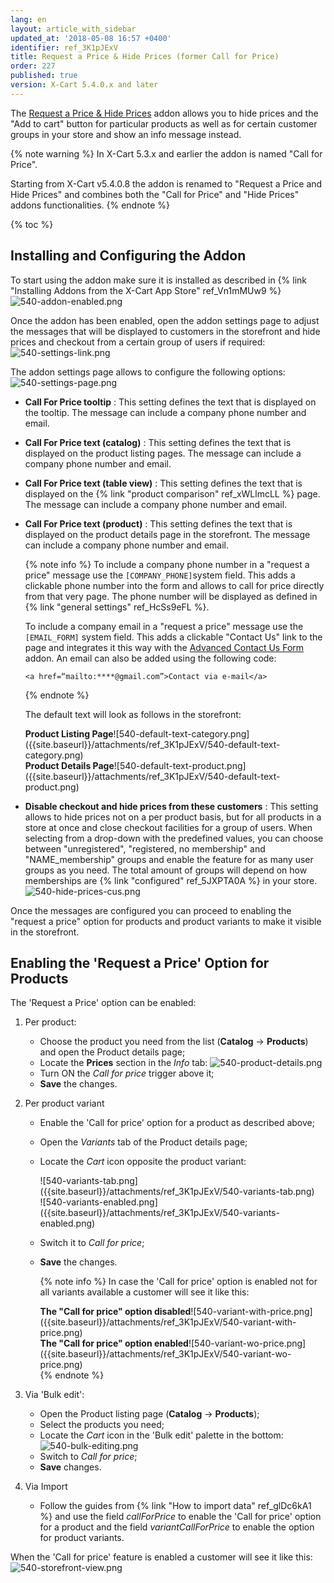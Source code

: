 ```yaml
---
lang: en
layout: article_with_sidebar
updated_at: '2018-05-08 16:57 +0400'
identifier: ref_3K1pJExV
title: Request a Price & Hide Prices (former Call for Price)
order: 227
published: true
version: X-Cart 5.4.0.x and later
---
```

The [Request a Price & Hide Prices](https://market.x-cart.com/addons/request-a-price.html) addon allows you to hide prices and the "Add to cart" button for particular products as well as for certain customer groups in your store and show an info message instead. 

{% note warning %}
In X-Cart 5.3.x and earlier the addon is named "Call for Price". 

Starting from X-Cart v5.4.0.8 the addon is renamed to "Request a Price and Hide Prices" and combines both the "Call for Price" and "Hide Prices" addons functionalities.
{% endnote %}

{% toc %}

## Installing and Configuring the Addon

To start using the addon make sure it is installed as described in {% link "Installing Addons from the X-Cart App Store" ref_Vn1mMUw9 %}
![540-addon-enabled.png]({{site.baseurl}}/attachments/ref_3K1pJExV/540-addon-enabled.png)

Once the addon has been enabled, open the addon settings page to adjust the messages that will be displayed to customers in the storefront and hide prices and checkout from a certain group of users if required:
![540-settings-link.png]({{site.baseurl}}/attachments/ref_3K1pJExV/540-settings-link.png)

The addon settings page allows to configure the following options:
![540-settings-page.png]({{site.baseurl}}/attachments/ref_3K1pJExV/540-settings-page.png)

* **Call For Price tooltip** : This setting defines the text that is displayed on the tooltip. The message can include a company phone number and email.
* **Call For Price text (catalog)** : This setting defines the text that is displayed on the product listing pages. The message can include a company phone number and email.
* **Call For Price text (table view)** : This setting defines the text that is displayed on the {% link "product comparison" ref_xWLlmcLL %} page. The message can include a company phone number and email.
* **Call For Price text (product)** : This setting defines the text that is displayed on the product details page in the storefront. The message can include a company phone number and email.
  
  {% note info %}
  To include a company phone number in a "request a price" message use the `[COMPANY_PHONE]`system field. This adds a clickable phone number into the form and allows to call for price directly from that very page. The phone number will be displayed as defined in {% link "general settings" ref_HcSs9eFL %}.
  
  To include a company email in a "request a price" message use the `[EMAIL_FORM]` system field. This adds a clickable "Contact Us" link to the page and integrates it this way with the [Advanced Contact Us Form](https://market.x-cart.com/addons/advanced-contact-us-form.html "Request a Price & Hide Prices") addon. An email can also be added using the following code:
  
   ```
   <a href=“mailto:****@gmail.com”>Contact via e-mail</a>
   ```
   {% endnote %}
   
   The default text will look as follows in the storefront:

   <div class="ui stackable two column grid">
     <div class="column" markdown="span"><b>Product Listing Page</b>![540-default-text-category.png]({{site.baseurl}}/attachments/ref_3K1pJExV/540-default-text-category.png)</div>
     <div class="column" markdown="span"><b>Product Details Page</b>![540-default-text-product.png]({{site.baseurl}}/attachments/ref_3K1pJExV/540-default-text-product.png)</div>
   </div>

* **Disable checkout and hide prices from these customers** : This setting allows to hide prices not on a per product basis, but for all products in a store at once and close checkout facilities for a group of users. When selecting from a drop-down with the predefined values, you can choose between "unregistered", "registered, no membership" and "NAME_membership" groups and enable the feature for as many user groups as you need. The total amount of groups will depend on how memberships are {% link "configured" ref_5JXPTA0A %} in your store.
   ![540-hide-prices-cus.png]({{site.baseurl}}/attachments/ref_3K1pJExV/540-hide-prices-cus.png)

Once the messages are configured you can proceed to enabling the "request a price" option for products and product variants to make it visible in the storefront. 

## Enabling the 'Request a Price' Option for Products

The 'Request a Price' option can be enabled:

1. Per product:
   * Choose the product you need from the list (**Catalog** -> **Products**) and open the Product details page;
   * Locate the **Prices** section in the _Info_ tab:
     ![540-product-details.png]({{site.baseurl}}/attachments/ref_3K1pJExV/540-product-details.png)
   * Turn ON the _Call for price_ trigger above it;
   * **Save** the changes.
   
2. Per product variant
   * Enable the 'Call for price' option for a product as described above;
   * Open the _Variants_ tab of the Product details page;
   * Locate the _Cart_ icon opposite the product variant:
     <div class="ui stackable two column grid">
       <div class="column" markdown="span">![540-variants-tab.png]({{site.baseurl}}/attachments/ref_3K1pJExV/540-variants-tab.png)</div>
       <div class="column" markdown="span">![540-variants-enabled.png]({{site.baseurl}}/attachments/ref_3K1pJExV/540-variants-enabled.png)</div>
     </div>
   * Switch it to _Call for price_;
   * **Save** the changes.
      
     {% note info %}
     In case the 'Call for price' option is enabled not for all variants available a customer will see it like this:
     <div class="ui stackable two column grid">
       <div class="column" markdown="span"><b>The "Call for price" option disabled</b>![540-variant-with-price.png]({{site.baseurl}}/attachments/ref_3K1pJExV/540-variant-with-price.png)</div>
       <div class="column" markdown="span"><b>The "Call for price" option enabled</b>![540-variant-wo-price.png]({{site.baseurl}}/attachments/ref_3K1pJExV/540-variant-wo-price.png)</div>
      </div>
     {% endnote %}
   
3. Via 'Bulk edit':
   * Open the Product listing page (**Catalog** -> **Products**);
   * Select the products you need;
   * Locate the _Cart_ icon in the 'Bulk edit' palette in the bottom:
     ![540-bulk-editing.png]({{site.baseurl}}/attachments/ref_3K1pJExV/540-bulk-editing.png)
   * Switch to _Call for price_;
   * **Save** changes.

4. Via Import
   * Follow the guides from {% link "How to import data" ref_glDc6kA1 %} and use the field _callForPrice_ to enable the 'Call for price' option for a product and the field _variantCallForPrice_ to enable the option for product variants.
   
   
When the 'Call for price' feature is enabled a customer will see it like this:
![540-storefront-view.png]({{site.baseurl}}/attachments/ref_3K1pJExV/540-storefront-view.png)
